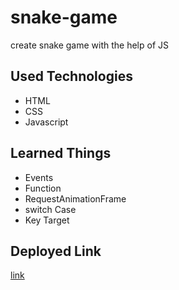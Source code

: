 # snake-game
create snake game with the help of JS

## Used Technologies 
- HTML
- CSS 
- Javascript

## Learned Things
- Events 
- Function
- RequestAnimationFrame
- switch Case
- Key Target

## Deployed Link
[link](https://jagrati1213.github.io/snake-game/)
